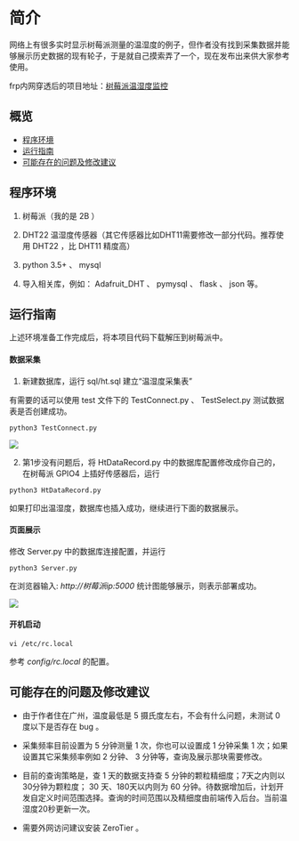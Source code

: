 # 简介
网络上有很多实时显示树莓派测量的温湿度的例子，但作者没有找到采集数据并能够展示历史数据的现有轮子，于是就自己摸索弄了一个，现在发布出来供大家参考使用。

frp内网穿透后的项目地址：[树莓派温湿度监控](http://www.yeqizhang.top)

## 概览

* [程序环境](#程序环境)
* [运行指南](#运行指南)
* [可能存在的问题及修改建议](#可能存在的问题及修改建议)

## 程序环境

1. 树莓派（我的是 2B ）

2. DHT22 温湿度传感器（其它传感器比如DHT11需要修改一部分代码。推荐使用 DHT22 ，比 DHT11 精度高）

3. python 3.5+ 、 mysql

4. 导入相关库，例如： Adafruit_DHT 、 pymysql 、 flask 、 json 等。

## 运行指南

上述环境准备工作完成后，将本项目代码下载解压到树莓派中。

#### 数据采集

1. 新建数据库，运行 sql/ht.sql 建立“温湿度采集表”

有需要的话可以使用 test 文件下的 TestConnect.py 、 TestSelect.py 测试数据表是否创建成功。

`python3 TestConnect.py`

![](https://raw.githubusercontent.com/yeqizhang/raspberrypi_ht_statistics/master/images/table.png)

2. 第1步没有问题后，将 HtDataRecord.py 中的数据库配置修改成你自己的， 在树莓派 GPIO4 上插好传感器后，运行

`python3 HtDataRecord.py`

如果打印出温湿度，数据库也插入成功，继续进行下面的数据展示。

#### 页面展示

修改 Server.py 中的数据库连接配置，并运行

`python3 Server.py`

在浏览器输入: *http://树莓派ip:5000* 统计图能够展示，则表示部署成功。

![](https://github.com/yeqizhang/raspberrypi_ht_statistics/raw/master/images/page.png)

#### 开机启动

`vi /etc/rc.local`

参考 *config/rc.local* 的配置。

## 可能存在的问题及修改建议

* 由于作者住在广州，温度最低是 5 摄氏度左右，不会有什么问题，未测试 0 度以下是否存在 bug 。

* 采集频率目前设置为 5 分钟测量 1 次，你也可以设置成 1 分钟采集 1 次；如果设置其它采集频率例如 2 分钟、 3 分钟等，查询及展示那块需要修改。

* 目前的查询策略是，查 1 天的数据支持查 5 分钟的颗粒精细度；7天之内则以30分钟为颗粒度； 30 天、180天以内则为 60 分钟。待数据增加后，计划开发自定义时间范围选择。查询的时间范围以及精细度由前端传入后台。当前温湿度20秒更新一次。

* 需要外网访问建议安装 ZeroTier 。



